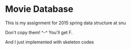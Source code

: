 ﻿# Movie Database

This is my assignment for 2015 spring data structure at snu

Don't copy them! ^-^
You'll get F.

And I just implemented with skeleton codes
